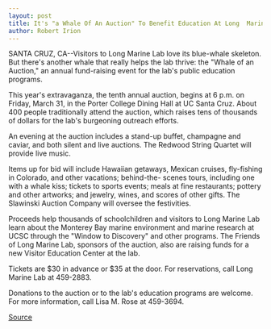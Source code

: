 ```yaml
---
layout: post
title: It's "a Whale Of An Auction" To Benefit Education At Long  Marine Lab
author: Robert Irion
---
```


SANTA CRUZ, CA--Visitors to Long Marine Lab love its blue-whale  skeleton. But there's another whale that really helps the lab thrive:  the "Whale of an Auction," an annual fund-raising event for the lab's  public education programs.

This year's extravaganza, the tenth annual auction, begins at 6  p.m. on Friday, March 31, in the Porter College Dining Hall at UC  Santa Cruz. About 400 people traditionally attend the auction, which  raises tens of thousands of dollars for the lab's burgeoning outreach  efforts.

An evening at the auction includes a stand-up buffet,  champagne and caviar, and both silent and live auctions. The  Redwood String Quartet will provide live music.

Items up for bid will include Hawaiian getaways, Mexican  cruises, fly-fishing in Colorado, and other vacations; behind-the- scenes tours, including one with a whale kiss; tickets to sports  events; meals at fine restaurants; pottery and other artworks; and  jewelry, wines, and scores of other gifts. The Slawinski Auction  Company will oversee the festivities.

Proceeds help thousands of schoolchildren and visitors to Long  Marine Lab learn about the Monterey Bay marine environment and  marine research at UCSC through the "Window to Discovery" and  other programs. The Friends of Long Marine Lab, sponsors of the  auction, also are raising funds for a new Visitor Education Center at  the lab.

Tickets are $30 in advance or $35 at the door. For  reservations, call Long Marine Lab at 459-2883.

Donations to the auction or to the lab's education programs are  welcome. For more information, call Lisa M. Rose at 459-3694.

[Source](http://www1.ucsc.edu/news_events/press_releases/archive/94-95/03-95/030895-It_a_Whale_of_an_.html "Permalink to 030895-It_a_Whale_of_an_")
